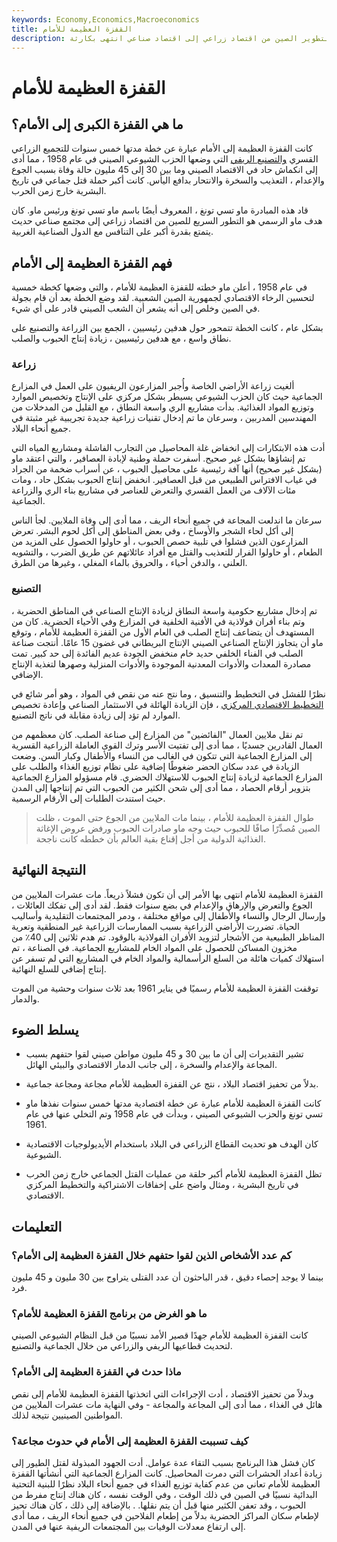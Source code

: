 ```yaml
---
keywords: Economy,Economics,Macroeconomics
title: القفزة العظيمة للأمام
description: كانت القفزة العظيمة للأمام حملة اقتصادية في أواخر الخمسينيات من القرن الماضي لتطوير الصين من اقتصاد زراعي إلى اقتصاد صناعي انتهى بكارثة.
---
```


# القفزة العظيمة للأمام
## ما هي القفزة الكبرى إلى الأمام؟

كانت القفزة العظيمة إلى الأمام عبارة عن خطة مدتها خمس سنوات للتجميع الزراعي القسري [والتصنيع الريفي](/industrialization) التي وضعها الحزب الشيوعي الصيني في عام 1958 ، مما أدى إلى انكماش حاد في الاقتصاد الصيني وما بين 30 إلى 45 مليون حالة وفاة بسبب الجوع والإعدام ، التعذيب والسخرة والانتحار بدافع اليأس. كانت أكبر حملة قتل جماعي في تاريخ البشرية خارج زمن الحرب.

قاد هذه المبادرة ماو تسي تونغ ، المعروف أيضًا باسم ماو تسي تونغ ورئيس ماو. كان هدف ماو الرسمي هو التطور السريع للصين من اقتصاد زراعي إلى مجتمع صناعي حديث يتمتع بقدرة أكبر على التنافس مع الدول الصناعية الغربية.

## فهم القفزة العظيمة إلى الأمام

في عام 1958 ، أعلن ماو خطته للقفزة العظيمة للأمام ، والتي وضعها كخطة خمسية لتحسين الرخاء الاقتصادي لجمهورية الصين الشعبية. لقد وضع الخطة بعد أن قام بجولة في الصين وخلص إلى أنه يشعر أن الشعب الصيني قادر على أي شيء.

بشكل عام ، كانت الخطة تتمحور حول هدفين رئيسيين ، الجمع بين الزراعة والتصنيع على نطاق واسع ، مع هدفين رئيسيين ، زيادة إنتاج الحبوب والصلب.

### زراعة

ألغيت زراعة الأراضي الخاصة وأُجبر المزارعون الريفيون على العمل في المزارع الجماعية حيث كان الحزب الشيوعي يسيطر بشكل مركزي على الإنتاج وتخصيص الموارد وتوزيع المواد الغذائية. بدأت مشاريع الري واسعة النطاق ، مع القليل من المدخلات من المهندسين المدربين ، وسرعان ما تم إدخال تقنيات زراعية جديدة تجريبية غير مثبتة في جميع أنحاء البلاد.

أدت هذه الابتكارات إلى انخفاض غلة المحاصيل من التجارب الفاشلة ومشاريع المياه التي تم إنشاؤها بشكل غير صحيح. أسفرت حملة وطنية لإبادة العصافير ، والتي اعتقد ماو (بشكل غير صحيح) أنها آفة رئيسية على محاصيل الحبوب ، عن أسراب ضخمة من الجراد في غياب الافتراس الطبيعي من قبل العصافير. انخفض إنتاج الحبوب بشكل حاد ، ومات مئات الآلاف من العمل القسري والتعرض للعناصر في مشاريع بناء الري والزراعة الجماعية.

سرعان ما اندلعت المجاعة في جميع أنحاء الريف ، مما أدى إلى وفاة الملايين. لجأ الناس إلى أكل لحاء الشجر والأوساخ ، وفي بعض المناطق إلى أكل لحوم البشر. تعرض المزارعون الذين فشلوا في تلبية حصص الحبوب ، أو حاولوا الحصول على المزيد من الطعام ، أو حاولوا الفرار للتعذيب والقتل مع أفراد عائلاتهم عن طريق الضرب ، والتشويه العلني ، والدفن أحياء ، والحروق بالماء المغلي ، وغيرها من الطرق.

### التصنيع

تم إدخال مشاريع حكومية واسعة النطاق لزيادة الإنتاج الصناعي في المناطق الحضرية ، وتم بناء أفران فولاذية في الأفنية الخلفية في المزارع وفي الأحياء الحضرية. كان من المستهدف أن يتضاعف إنتاج الصلب في العام الأول من القفزة العظيمة للأمام ، وتوقع ماو أن يتجاوز الإنتاج الصناعي الصيني الإنتاج البريطاني في غضون 15 عامًا. أنتجت صناعة الصلب في الفناء الخلفي حديد خام منخفض الجودة عديم الفائدة إلى حد كبير. تمت مصادرة المعدات والأدوات المعدنية الموجودة والأدوات المنزلية وصهرها لتغذية الإنتاج الإضافي.

نظرًا للفشل في التخطيط والتنسيق ، وما نتج عنه من نقص في المواد ، وهو أمر شائع في [التخطيط الاقتصادي المركزي](/centrally-planned-economy) ، فإن الزيادة الهائلة في الاستثمار الصناعي وإعادة تخصيص الموارد لم تؤد إلى زيادة مقابلة في ناتج التصنيع.

تم نقل ملايين العمال "الفائضين" من المزارع إلى صناعة الصلب. كان معظمهم من العمال القادرين جسديًا ، مما أدى إلى تفتيت الأسر وترك القوى العاملة الزراعية القسرية إلى المزارع الجماعية التي تتكون في الغالب من النساء والأطفال وكبار السن. وضعت الزيادة في عدد سكان الحضر ضغوطًا إضافية على نظام توزيع الغذاء والطلب على المزارع الجماعية لزيادة إنتاج الحبوب للاستهلاك الحضري. قام مسؤولو المزارع الجماعية بتزوير أرقام الحصاد ، مما أدى إلى شحن الكثير من الحبوب التي تم إنتاجها إلى المدن حيث استندت الطلبات إلى الأرقام الرسمية.

> طوال القفزة العظيمة للأمام ، بينما مات الملايين من الجوع حتى الموت ، ظلت الصين مُصدِّرًا صافًا للحبوب حيث وجه ماو صادرات الحبوب ورفض عروض الإغاثة الغذائية الدولية من أجل إقناع بقية العالم بأن خططه كانت ناجحة.

>

## النتيجة النهائية

القفزة العظيمة للأمام انتهى بها الأمر إلى أن تكون فشلاً ذريعاً. مات عشرات الملايين من الجوع والتعرض والإرهاق والإعدام في بضع سنوات فقط. لقد أدى إلى تفكك العائلات ، وإرسال الرجال والنساء والأطفال إلى مواقع مختلفة ، ودمر المجتمعات التقليدية وأساليب الحياة. تضررت الأراضي الزراعية بسبب الممارسات الزراعية غير المنطقية وتعرية المناظر الطبيعية من الأشجار لتزويد الأفران الفولاذية بالوقود. تم هدم ثلاثين إلى 40٪ من مخزون المساكن للحصول على المواد الخام للمشاريع الجماعية. في الصناعة ، تم استهلاك كميات هائلة من السلع الرأسمالية والمواد الخام في المشاريع التي لم تسفر عن إنتاج إضافي للسلع النهائية.

توقفت القفزة العظيمة للأمام رسميًا في يناير 1961 بعد ثلاث سنوات وحشية من الموت والدمار.

## يسلط الضوء

- تشير التقديرات إلى أن ما بين 30 و 45 مليون مواطن صيني لقوا حتفهم بسبب المجاعة والإعدام والسخرة ، إلى جانب الدمار الاقتصادي والبيئي الهائل.

- بدلاً من تحفيز اقتصاد البلاد ، نتج عن القفزة العظيمة للأمام مجاعة ومجاعة جماعية.

- كانت القفزة العظيمة للأمام عبارة عن خطة اقتصادية مدتها خمس سنوات نفذها ماو تسي تونغ والحزب الشيوعي الصيني ، وبدأت في عام 1958 وتم التخلي عنها في عام 1961.

- كان الهدف هو تحديث القطاع الزراعي في البلاد باستخدام الأيديولوجيات الاقتصادية الشيوعية.

- تظل القفزة العظيمة للأمام أكبر حلقة من عمليات القتل الجماعي خارج زمن الحرب في تاريخ البشرية ، ومثال واضح على إخفاقات الاشتراكية والتخطيط المركزي الاقتصادي.

## التعليمات

### كم عدد الأشخاص الذين لقوا حتفهم خلال القفزة العظيمة إلى الأمام؟

بينما لا يوجد إحصاء دقيق ، قدر الباحثون أن عدد القتلى يتراوح بين 30 مليون و 45 مليون فرد.

### ما هو الغرض من برنامج القفزة العظيمة للأمام؟

كانت القفزة العظيمة للأمام جهدًا قصير الأمد نسبيًا من قبل النظام الشيوعي الصيني لتحديث قطاعيها الريفي والزراعي من خلال الجماعية والتصنيع.

### ماذا حدث في القفزة العظيمة إلى الأمام؟

وبدلاً من تحفيز الاقتصاد ، أدت الإجراءات التي اتخذتها القفزة العظيمة للأمام إلى نقص هائل في الغذاء ، مما أدى إلى المجاعة والمجاعة - وفي النهاية مات عشرات الملايين من المواطنين الصينيين نتيجة لذلك.

### كيف تسببت القفزة العظيمة إلى الأمام في حدوث مجاعة؟

كان فشل هذا البرنامج بسبب التقاء عدة عوامل. أدت الجهود المبذولة لقتل الطيور إلى زيادة أعداد الحشرات التي دمرت المحاصيل. كانت المزارع الجماعية التي أنشأتها القفزة العظيمة للأمام تعاني من عدم كفاية توزيع الغذاء في جميع أنحاء البلاد نظرًا للبنية التحتية البدائية نسبيًا في الصين في ذلك الوقت ، وفي الوقت نفسه ، كان هناك إنتاج مفرط من الحبوب ، وقد تعفن الكثير منها قبل أن يتم نقلها. . بالإضافة إلى ذلك ، كان هناك تحيز لإطعام سكان المراكز الحضرية بدلاً من إطعام الفلاحين في جميع أنحاء الريف ، مما أدى إلى ارتفاع معدلات الوفيات بين المجتمعات الريفية عنها في المدن.

